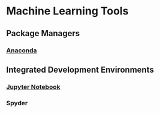 # Machine Learning Tools

## Package Managers 

### [Anaconda](anaconda.md)

## Integrated Development Environments

### [Jupyter Notebook](Jupyter-Notebook.md)

### Spyder

